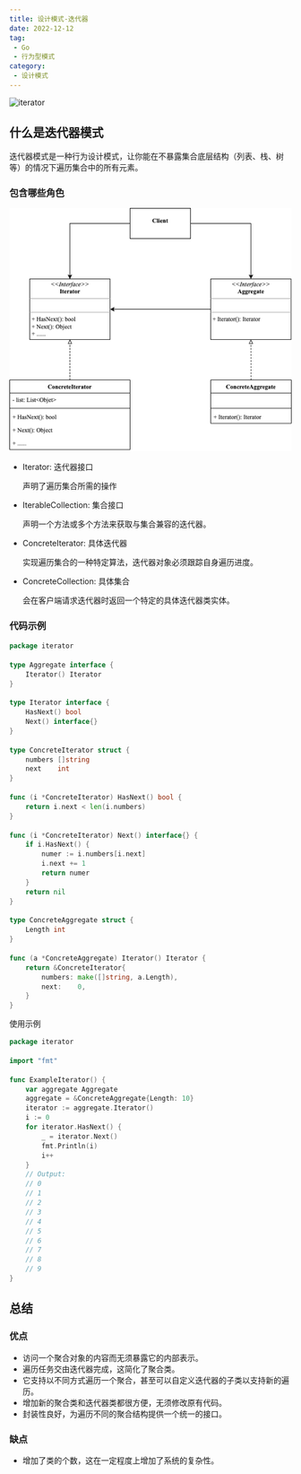 ```yaml
---
title: 设计模式-迭代器
date: 2022-12-12
tag:
 - Go
 - 行为型模式
category:
 - 设计模式
---
```


![iterator](https://refactoringguru.cn/images/patterns/content/iterator/iterator-zh-2x.png)

<!-- more -->

## 什么是迭代器模式

迭代器模式是一种行为设计模式，让你能在不暴露集合底层结构（列表、栈、树等）的情况下遍历集合中的所有元素。

### 包含哪些角色

![iterator](../images/iterator.png)

- Iterator: 迭代器接口
  
  声明了遍历集合所需的操作

- IterableCollection: 集合接口
  
  声明一个方法或多个方法来获取与集合兼容的迭代器。

- ConcreteIterator: 具体迭代器

  实现遍历集合的一种特定算法，迭代器对象必须跟踪自身遍历进度。

- ConcreteCollection: 具体集合
  
  会在客户端请求迭代器时返回一个特定的具体迭代器类实体。

### 代码示例

```go
package iterator

type Aggregate interface {
	Iterator() Iterator
}

type Iterator interface {
	HasNext() bool
	Next() interface{}
}

type ConcreteIterator struct {
	numbers []string
	next    int
}

func (i *ConcreteIterator) HasNext() bool {
	return i.next < len(i.numbers)
}

func (i *ConcreteIterator) Next() interface{} {
	if i.HasNext() {
		numer := i.numbers[i.next]
		i.next += 1
		return numer
	}
	return nil
}

type ConcreteAggregate struct {
	Length int
}

func (a *ConcreteAggregate) Iterator() Iterator {
	return &ConcreteIterator{
		numbers: make([]string, a.Length),
		next:    0,
	}
}
```

使用示例

```go
package iterator

import "fmt"

func ExampleIterator() {
	var aggregate Aggregate
	aggregate = &ConcreteAggregate{Length: 10}
	iterator := aggregate.Iterator()
	i := 0
	for iterator.HasNext() {
		_ = iterator.Next()
		fmt.Println(i)
		i++
	}
	// Output:
	// 0
	// 1
	// 2
	// 3
	// 4
	// 5
	// 6
	// 7
	// 8
	// 9
}
```

## 总结

### 优点

- 访问一个聚合对象的内容而无须暴露它的内部表示。
- 遍历任务交由迭代器完成，这简化了聚合类。
- 它支持以不同方式遍历一个聚合，甚至可以自定义迭代器的子类以支持新的遍历。
- 增加新的聚合类和迭代器类都很方便，无须修改原有代码。
- 封装性良好，为遍历不同的聚合结构提供一个统一的接口。

### 缺点

- 增加了类的个数，这在一定程度上增加了系统的复杂性。
  